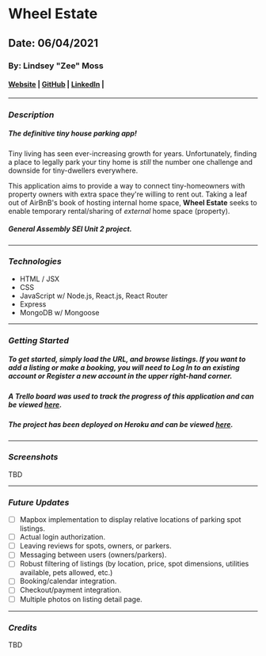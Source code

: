# Wheel Estate
## Date: 06/04/2021

### By: Lindsey "Zee" Moss


#### [Website](#) | [GitHub](https://github.com/Lindsey-Moss/) | [LinkedIn](https://www.linkedin.com/in/lindsey-zee-moss/) | 
***
### ***Description***
##### The definitive tiny house parking app!
Tiny living has seen ever-increasing growth for years. Unfortunately, finding a place to legally park your tiny home is *still* the number one challenge and downside for tiny-dwellers everywhere.

This application aims to provide a way to connect tiny-homeowners with property owners with extra space they're willing to rent out. Taking a leaf out of AirBnB's book of hosting internal home space, **Wheel Estate** seeks to enable temporary rental/sharing of *external* home space (property).

##### *General Assembly SEI Unit 2 project.*

***

### ***Technologies***
* HTML / JSX
* CSS
* JavaScript w/ Node.js, React.js, React Router
* Express
* MongoDB w/ Mongoose

***

### ***Getting Started***
##### To get started, simply load the URL, and browse listings. If you want to add a listing or make a booking, you will need to Log In to an existing account or Register a new account in the upper right-hand corner.
##### A Trello board was used to track the progress of this application and can be viewed [here](https://trello.com/b/bg4MXsCq/wheel-estate-a-tiny-house-parking-app).
##### The project has been deployed on Heroku and can be viewed [here](https://damp-fortress-68265.herokuapp.com/).
***

### ***Screenshots***

TBD
<!-- ##### fdsafdsa
![xxx](#)

##### fdsafdsa
![xxx](#)

##### afdsfdsa
![xxx](#)  -->
***

### ***Future Updates***
- [ ] Mapbox implementation to display relative locations of parking spot listings.
- [ ] Actual login authorization.
- [ ] Leaving reviews for spots, owners, or parkers.
- [ ] Messaging between users (owners/parkers).
- [ ] Robust filtering of listings (by location, price, spot dimensions, utilities available, pets allowed, etc.)
- [ ] Booking/calendar integration.
- [ ] Checkout/payment integration.
- [ ] Multiple photos on listing detail page.

***

### ***Credits***

TBD

<!-- **Fonts:** [xxx](#) -->
